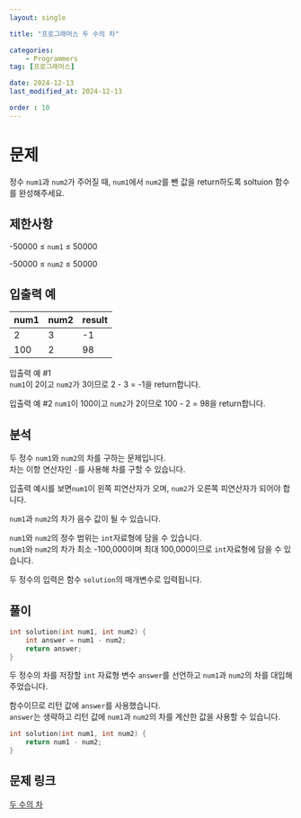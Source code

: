 ```yaml
---
layout: single

title: "프로그래머스 두 수의 차"

categories:
    - Programmers
tag: [프로그래머스]

date: 2024-12-13
last_modified_at: 2024-12-13

order : 10
---
```


# 문제

정수 `num1`과 `num2`가 주어질 때, `num1`에서 `num2`를 뺀 값을 return하도록 soltuion 함수를 완성해주세요.

## 제한사항

-50000 ≤ `num1` ≤ 50000

-50000 ≤ `num2` ≤ 50000

## 입출력 예

|num1|num2|result|
|---|---|---|
|2|3|-1|
|100|2|98|

입출력 예 #1  
`num1`이 2이고 `num2`가 3이므로 2 - 3 = -1을 return합니다.

입출력 예 #2
`num1`이 100이고 `num2`가 2이므로 100 - 2 = 98을 return합니다.

## 분석

두 정수 `num1`와 `num2`의 차를 구하는 문제입니다.  
차는 이항 연산자인 `-`를 사용해 차를 구할 수 있습니다.

입출력 예시를 보면`num1`이 왼쪽 피연산자가 오며, `num2`가 오른쪽 피연산자가 되어야 합니다.

`num1`과 `num2`의 차가 음수 값이 될 수 있습니다.

`num1`와 `num2`의 정수 범위는 `int`자료형에 담을 수 있습니다.  
`num1`와 `num2`의 차가 최소 -100,000이며 최대 100,000이므로 `int`자료형에 담을 수 있습니다.

두 정수의 입력은 함수 `solution`의 매개변수로 입력됩니다.

## 풀이

```cpp
int solution(int num1, int num2) {
    int answer = num1 - num2;
    return answer;
}
```

두 정수의 차를 저장할 `int` 자료형 변수 `answer`를 선언하고 `num1`과 `num2`의 차를 대입해주었습니다.

함수이므로 리턴 값에 `answer`를 사용했습니다.  
`answer`는 생략하고 리턴 값에 `num1`과 `num2`의 차를 계산한 값을 사용할 수 있습니다.

```cpp
int solution(int num1, int num2) {
    return num1 - num2;
}
```

## 문제 링크

[두 수의 차](https://school.programmers.co.kr/learn/courses/30/lessons/120803?language=cpp)